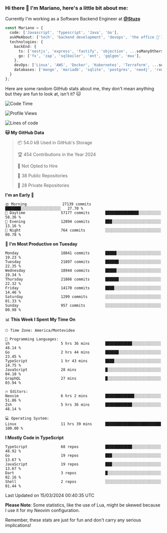 ### Hi there 👋 I'm Mariano, here's a little bit about me:

Currently I'm working as a Software Backend Engineer at [**@Stuzo**](https://www.stuzo.com/)

```ts
const Mariano = {
  code: ['Javascript', 'Typescript', 'Java', 'Go'],
  askMeAbout: ['tech', 'backend development', 'devops', 'the office 💼'],
  technologies: {
    backEnd: {
      ts: ['nestjs', 'express', 'fastify', 'objection', ...soManyOthersFrameworks],
      go: ['fx', 'zap', 'sqlboiler', 'ent', 'gqlgen', 'mux'],
    },
    devOps: ['Linux', 'AWS', 'Docker', 'Kubernetes', 'Terraform', ...soManyOthersTools],
    databases: ['mongo', 'mariadb', 'sqlite', 'postgres', 'neo4j', 'redis', ...],
  }
};
```

Here are some random GitHub stats about me, they don't mean anything but they are fun to look at, isn't it? 🐱

<!--START_SECTION:waka-->
![Code Time](http://img.shields.io/badge/Code%20Time-1%2C776%20hrs%2043%20mins-blue)

![Profile Views](http://img.shields.io/badge/Profile%20Views-0-blue)

![Lines of code](https://img.shields.io/badge/From%20Hello%20World%20I%27ve%20Written-17.5%20million%20lines%20of%20code-blue)

**🐱 My GitHub Data** 

> 📦 54.0 kB Used in GitHub's Storage 
 > 
> 🏆 454 Contributions in the Year 2024
 > 
> 🚫 Not Opted to Hire
 > 
> 📜 38 Public Repositories 
 > 
> 🔑 28 Private Repositories 
 > 
**I'm an Early 🐤** 

```text
🌞 Morning                27139 commits       ███████░░░░░░░░░░░░░░░░░░   27.70 % 
🌆 Daytime                57177 commits       ███████████████░░░░░░░░░░   58.36 % 
🌃 Evening                12894 commits       ███░░░░░░░░░░░░░░░░░░░░░░   13.16 % 
🌙 Night                  764 commits         ░░░░░░░░░░░░░░░░░░░░░░░░░   00.78 % 
```
📅 **I'm Most Productive on Tuesday** 

```text
Monday                   18841 commits       █████░░░░░░░░░░░░░░░░░░░░   19.23 % 
Tuesday                  21897 commits       ██████░░░░░░░░░░░░░░░░░░░   22.35 % 
Wednesday                18944 commits       █████░░░░░░░░░░░░░░░░░░░░   19.34 % 
Thursday                 21866 commits       ██████░░░░░░░░░░░░░░░░░░░   22.32 % 
Friday                   14170 commits       ████░░░░░░░░░░░░░░░░░░░░░   14.46 % 
Saturday                 1299 commits        ░░░░░░░░░░░░░░░░░░░░░░░░░   01.33 % 
Sunday                   957 commits         ░░░░░░░░░░░░░░░░░░░░░░░░░   00.98 % 
```


📊 **This Week I Spent My Time On** 

```text
🕑︎ Time Zone: America/Montevideo

💬 Programming Languages: 
sh                       5 hrs 36 mins       ████████████░░░░░░░░░░░░░   48.14 % 
Go                       2 hrs 44 mins       ██████░░░░░░░░░░░░░░░░░░░   23.45 % 
TypeScript               1 hr 43 mins        ████░░░░░░░░░░░░░░░░░░░░░   14.75 % 
JavaScript               28 mins             █░░░░░░░░░░░░░░░░░░░░░░░░   04.10 % 
GraphQL                  27 mins             █░░░░░░░░░░░░░░░░░░░░░░░░   03.94 % 

🔥 Editors: 
Neovim                   6 hrs 2 mins        █████████████░░░░░░░░░░░░   51.86 % 
Zsh                      5 hrs 36 mins       ████████████░░░░░░░░░░░░░   48.14 % 

💻 Operating System: 
Linux                    11 hrs 39 mins      █████████████████████████   100.00 % 
```

**I Mostly Code in TypeScript** 

```text
TypeScript               68 repos            ████████████░░░░░░░░░░░░░   48.92 % 
Go                       19 repos            ███░░░░░░░░░░░░░░░░░░░░░░   13.67 % 
JavaScript               19 repos            ███░░░░░░░░░░░░░░░░░░░░░░   13.67 % 
Dart                     3 repos             █░░░░░░░░░░░░░░░░░░░░░░░░   02.16 % 
Shell                    2 repos             ░░░░░░░░░░░░░░░░░░░░░░░░░   01.44 % 
```




 Last Updated on 15/03/2024 00:40:35 UTC
<!--END_SECTION:waka-->

**Please Note**: Some statistics, like the use of Lua, might be skewed because I use it for my Neovim configuration.

Remember, these stats are just for fun and don't carry any serious implications!
